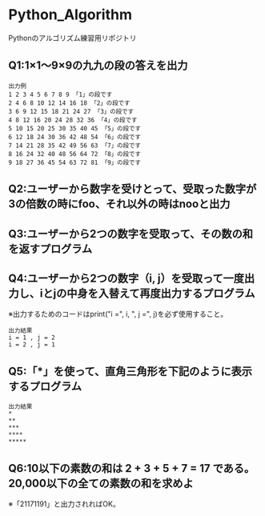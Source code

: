 # Python_Algorithm
Pythonのアルゴリズム練習用リポジトリ

## Q1:1×1～9×9の九九の段の答えを出力
```
出力例
1 2 3 4 5 6 7 8 9 「1」の段です
2 4 6 8 10 12 14 16 18 「2」の段です
3 6 9 12 15 18 21 24 27 「3」の段です
4 8 12 16 20 24 28 32 36 「4」の段です
5 10 15 20 25 30 35 40 45 「5」の段です
6 12 18 24 30 36 42 48 54 「6」の段です
7 14 21 28 35 42 49 56 63 「7」の段です
8 16 24 32 40 48 56 64 72 「8」の段です
9 18 27 36 45 54 63 72 81 「9」の段です
```

## Q2:ユーザーから数字を受けとって、受取った数字が3の倍数の時にfoo、それ以外の時はnooと出力

## Q3:ユーザーから2つの数字を受取って、その数の和を返すプログラム

## Q4:ユーザーから2つの数字（i, j）を受取って一度出力し、iとjの中身を入替えて再度出力するプログラム
※出力するためのコードはprint("i =", i, ", j =", j)を必ず使用すること。
```
出力結果
i = 1 , j = 2
i = 2 , j = 1
```

## Q5:「*」を使って、直角三角形を下記のように表示するプログラム
```
出力結果
*
**
***
****
*****
```

## Q6:10以下の素数の和は 2 + 3 + 5 + 7 = 17 である。20,000以下の全ての素数の和を求めよ
※「21171191」と出力されればOK。